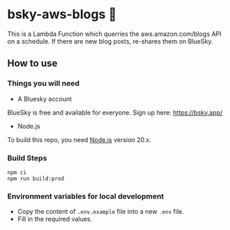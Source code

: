 # bsky-aws-blogs 🦋

This is a Lambda Function which querries the aws.amazon.com/blogs API on a schedule. If there are new blog posts, re-shares them on BlueSky.

## How to use

### Things you will need

- A Bluesky account

BlueSky is free and available for everyone. Sign up here: https://bsky.app/

- Node.js

To build this repo, you need [Node.js](https://nodejs.org/en) version 20.x.

### Build Steps

```
npm ci
npm run build:prod
```

### Environment variables for local development

- Copy the content of `.env.example` file into a new `.env` file.
- Fill in the required values.